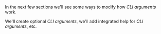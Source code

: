In the next few sections we'll see some ways to modify how *CLI arguments* work.

We'll create optional *CLI arguments*, we'll add integrated help for *CLI arguments*, etc.
